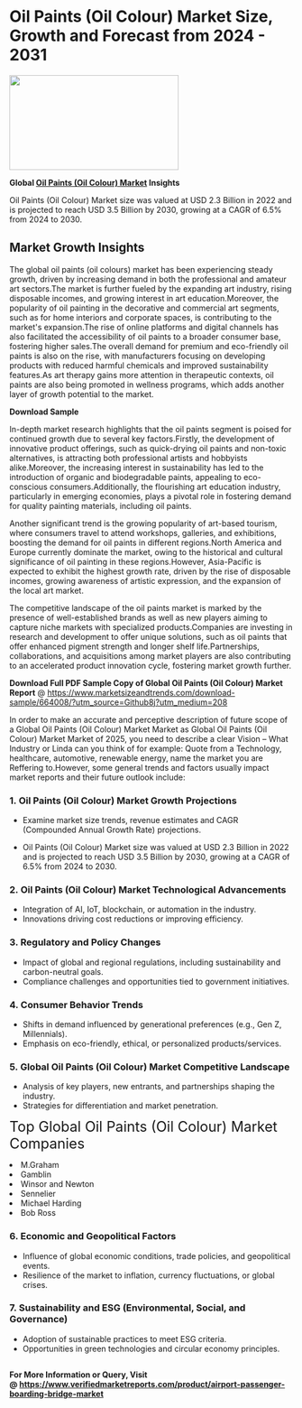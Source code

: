 <H1>Oil Paints (Oil Colour) Market Size, Growth and Forecast from 2024 - 2031</H1><img class="aligncenter size-medium wp-image-584254" src="https://thirdeyenews.in/wp-content/uploads/2024/09/Global-Market-Research-300x168.jpeg" alt="" width="300" height="168" /><p><strong>Global&nbsp;<a href="https://www.marketsizeandtrends.com/download-sample/664008/?utm_source=Github8j?utm_medium=208">Oil Paints (Oil Colour) Market</a> Insights</strong></p><p>Oil Paints (Oil Colour) Market size was valued at USD 2.3 Billion in 2022 and is projected to reach USD 3.5 Billion by 2030, growing at a CAGR of 6.5% from 2024 to 2030.</p><p><h2>Market Growth Insights</h2> <p>The global oil paints (oil colours) market has been experiencing steady growth, driven by increasing demand in both the professional and amateur art sectors.The market is further fueled by the expanding art industry, rising disposable incomes, and growing interest in art education.Moreover, the popularity of oil painting in the decorative and commercial art segments, such as for home interiors and corporate spaces, is contributing to the market's expansion.The rise of online platforms and digital channels has also facilitated the accessibility of oil paints to a broader consumer base, fostering higher sales.The overall demand for premium and eco-friendly oil paints is also on the rise, with manufacturers focusing on developing products with reduced harmful chemicals and improved sustainability features.As art therapy gains more attention in therapeutic contexts, oil paints are also being promoted in wellness programs, which adds another layer of growth potential to the market.</p> <p><strong>Download Sample</strong></p> <p>In-depth market research highlights that the oil paints segment is poised for continued growth due to several key factors.Firstly, the development of innovative product offerings, such as quick-drying oil paints and non-toxic alternatives, is attracting both professional artists and hobbyists alike.Moreover, the increasing interest in sustainability has led to the introduction of organic and biodegradable paints, appealing to eco-conscious consumers.Additionally, the flourishing art education industry, particularly in emerging economies, plays a pivotal role in fostering demand for quality painting materials, including oil paints.</p> <p>Another significant trend is the growing popularity of art-based tourism, where consumers travel to attend workshops, galleries, and exhibitions, boosting the demand for oil paints in different regions.North America and Europe currently dominate the market, owing to the historical and cultural significance of oil painting in these regions.However, Asia-Pacific is expected to exhibit the highest growth rate, driven by the rise of disposable incomes, growing awareness of artistic expression, and the expansion of the local art market.</p> <p>The competitive landscape of the oil paints market is marked by the presence of well-established brands as well as new players aiming to capture niche markets with specialized products.Companies are investing in research and development to offer unique solutions, such as oil paints that offer enhanced pigment strength and longer shelf life.Partnerships, collaborations, and acquisitions among market players are also contributing to an accelerated product innovation cycle, fostering market growth further.</p> <p><span class=""><strong>Download Full PDF Sample Copy of Global Oil Paints (Oil Colour) Market Report</strong> @ <a href="https://www.marketsizeandtrends.com/download-sample/664008/?utm_source=Github8j?utm_medium=208" target="_blank">https://www.marketsizeandtrends.com/download-sample/664008/?utm_source=Github8j?utm_medium=208</a></span></p><p>In order to make an accurate and perceptive description of future scope of a Global&nbsp;Oil Paints (Oil Colour) Market Market as Global&nbsp;Oil Paints (Oil Colour) Market Market of 2025, you need to describe a clear Vision &ndash; What Industry or Linda can you think of for example: Quote from a Technology, healthcare, automotive, renewable energy, name the market you are Reffering to.However, some general trends and factors usually impact market reports and their future outlook include:</p><h3>1.&nbsp;<strong>Oil Paints (Oil Colour) Market Growth Projections</strong></h3><ul><li>Examine market size trends, revenue estimates and CAGR (Compounded Annual Growth Rate) projections.</li><li><p>Oil Paints (Oil Colour) Market size was valued at USD 2.3 Billion in 2022 and is projected to reach USD 3.5 Billion by 2030, growing at a CAGR of 6.5% from 2024 to 2030.</p></li></ul><h3>2.&nbsp;<strong>Oil Paints (Oil Colour) Market Technological Advancements</strong></h3><ul><li>Integration of AI, IoT, blockchain, or automation in the industry.</li><li>Innovations driving cost reductions or improving efficiency.</li></ul><h3>3.&nbsp;<strong>Regulatory and Policy Changes</strong></h3><ul><li>Impact of global and regional regulations, including sustainability and carbon-neutral goals.</li><li>Compliance challenges and opportunities tied to government initiatives.</li></ul><h3>4.&nbsp;<strong>Consumer Behavior Trends</strong></h3><ul><li>Shifts in demand influenced by generational preferences (e.g., Gen Z, Millennials).</li><li>Emphasis on eco-friendly, ethical, or personalized products/services.</li></ul><h3>5.&nbsp;<strong>Global Oil Paints (Oil Colour) Market Competitive Landscape</strong></h3><ul><li>Analysis of key players, new entrants, and partnerships shaping the industry.</li><li>Strategies for differentiation and market penetration.</li></ul><p data-pm-slice="1 1 []"><span style="color: inherit; font-family: inherit; font-size: 25px;">Top Global Oil Paints (Oil Colour) Market Companies</span></p><div class="" data-test-id=""><p><li>M.Graham</li><li> Gamblin</li><li> Winsor and Newton</li><li> Sennelier</li><li> Michael Harding</li><li> Bob Ross</li></p></div><h3>6.&nbsp;<strong>Economic and Geopolitical Factors</strong></h3><ul><li>Influence of global economic conditions, trade policies, and geopolitical events.</li><li>Resilience of the market to inflation, currency fluctuations, or global crises.</li></ul><h3>7.&nbsp;<strong>Sustainability and ESG (Environmental, Social, and Governance)</strong></h3><ul><li>Adoption of sustainable practices to meet ESG criteria.</li><li>Opportunities in green technologies and circular economy principles.</li></ul><h2><strong style="font-size: 14px;">For More Information or Query, Visit @&nbsp;</strong><a style="background-color: #ffffff; font-size: 14px;" href="https://www.marketsizeandtrends.com/report/oil-paints-oil-colour-market/" target="_blank">https://www.verifiedmarketreports.com/product/airport-passenger-boarding-bridge-market</a></h2>